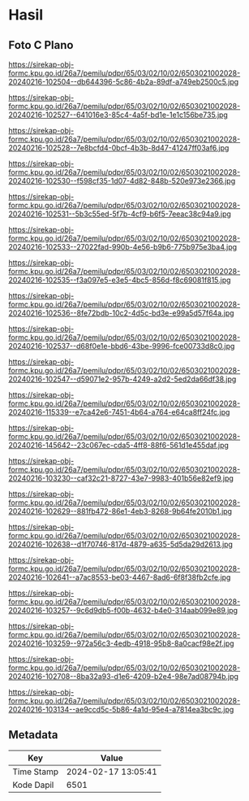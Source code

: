 # Hasil

## Foto C Plano

https://sirekap-obj-formc.kpu.go.id/26a7/pemilu/pdpr/65/03/02/10/02/6503021002028-20240216-102504--db644396-5c86-4b2a-89df-a749eb2500c5.jpg

https://sirekap-obj-formc.kpu.go.id/26a7/pemilu/pdpr/65/03/02/10/02/6503021002028-20240216-102527--641016e3-85c4-4a5f-bd1e-1e1c156be735.jpg

https://sirekap-obj-formc.kpu.go.id/26a7/pemilu/pdpr/65/03/02/10/02/6503021002028-20240216-102528--7e8bcfd4-0bcf-4b3b-8d47-41247ff03af6.jpg

https://sirekap-obj-formc.kpu.go.id/26a7/pemilu/pdpr/65/03/02/10/02/6503021002028-20240216-102530--f598cf35-1d07-4d82-848b-520e973e2366.jpg

https://sirekap-obj-formc.kpu.go.id/26a7/pemilu/pdpr/65/03/02/10/02/6503021002028-20240216-102531--5b3c55ed-5f7b-4cf9-b6f5-7eeac38c94a9.jpg

https://sirekap-obj-formc.kpu.go.id/26a7/pemilu/pdpr/65/03/02/10/02/6503021002028-20240216-102533--27022fad-990b-4e56-b9b6-775b975e3ba4.jpg

https://sirekap-obj-formc.kpu.go.id/26a7/pemilu/pdpr/65/03/02/10/02/6503021002028-20240216-102535--f3a097e5-e3e5-4bc5-856d-f8c69081f815.jpg

https://sirekap-obj-formc.kpu.go.id/26a7/pemilu/pdpr/65/03/02/10/02/6503021002028-20240216-102536--8fe72bdb-10c2-4d5c-bd3e-e99a5d57f64a.jpg

https://sirekap-obj-formc.kpu.go.id/26a7/pemilu/pdpr/65/03/02/10/02/6503021002028-20240216-102537--d68f0e1e-bbd6-43be-9996-fce00733d8c0.jpg

https://sirekap-obj-formc.kpu.go.id/26a7/pemilu/pdpr/65/03/02/10/02/6503021002028-20240216-102547--d59071e2-957b-4249-a2d2-5ed2da66df38.jpg

https://sirekap-obj-formc.kpu.go.id/26a7/pemilu/pdpr/65/03/02/10/02/6503021002028-20240216-115339--e7ca42e6-7451-4b64-a764-e64ca8ff24fc.jpg

https://sirekap-obj-formc.kpu.go.id/26a7/pemilu/pdpr/65/03/02/10/02/6503021002028-20240216-145642--23c067ec-cda5-4ff8-88f6-561d1e455daf.jpg

https://sirekap-obj-formc.kpu.go.id/26a7/pemilu/pdpr/65/03/02/10/02/6503021002028-20240216-103230--caf32c21-8727-43e7-9983-401b56e82ef9.jpg

https://sirekap-obj-formc.kpu.go.id/26a7/pemilu/pdpr/65/03/02/10/02/6503021002028-20240216-102629--881fb472-86e1-4eb3-8268-9b64fe2010b1.jpg

https://sirekap-obj-formc.kpu.go.id/26a7/pemilu/pdpr/65/03/02/10/02/6503021002028-20240216-102638--d1f70746-817d-4879-a635-5d5da29d2613.jpg

https://sirekap-obj-formc.kpu.go.id/26a7/pemilu/pdpr/65/03/02/10/02/6503021002028-20240216-102641--a7ac8553-be03-4467-8ad6-6f8f38fb2cfe.jpg

https://sirekap-obj-formc.kpu.go.id/26a7/pemilu/pdpr/65/03/02/10/02/6503021002028-20240216-103257--9c6d9db5-f00b-4632-b4e0-314aab099e89.jpg

https://sirekap-obj-formc.kpu.go.id/26a7/pemilu/pdpr/65/03/02/10/02/6503021002028-20240216-103259--972a56c3-4edb-4918-95b8-8a0cacf98e2f.jpg

https://sirekap-obj-formc.kpu.go.id/26a7/pemilu/pdpr/65/03/02/10/02/6503021002028-20240216-102708--8ba32a93-d1e6-4209-b2e4-98e7ad08794b.jpg

https://sirekap-obj-formc.kpu.go.id/26a7/pemilu/pdpr/65/03/02/10/02/6503021002028-20240216-103134--ae9ccd5c-5b86-4a1d-95e4-a7814ea3bc9c.jpg


## Metadata

| Key        | Value               |
| ---------- | ------------------- |
| Time Stamp | 2024-02-17 13:05:41 |
| Kode Dapil | 6501                |



